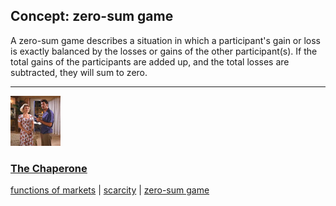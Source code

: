 ## Concept: zero-sum game

A zero-sum game describes a situation in which a participant's gain or loss is exactly balanced by the losses or gains of the other participant(s). If the total gains of the participants are added up, and the total losses are subtracted, they will sum to zero. 

<hr>
<div class="clip-listing">
<img src="media/icons/chaperone.jpg" alt="The Chaperone icon">

### [The Chaperone](/clip/55/)

[functions of markets](/concept/functions-of-markets/) | [scarcity](/concept/scarcity/) | [zero-sum game](/concept/zero-sum-game/)
</div>


